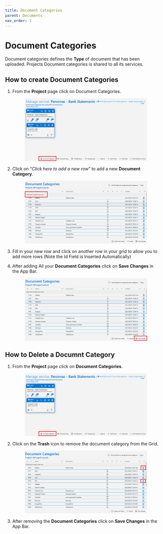 ```yaml
---
title: Document Categories
parent: Documents
nav_order: 1
---
```


# Document Categories

Document categories defines the **Type** of document that has been uploaded. Projects Document categories is shared to all its services.

## How to create Document Categories

1.  From the **Project** page click on Document Categories.

    <figure><img src="../.gitbook/assets/image (10).png" alt=""><figcaption></figcaption></figure>
2.  Click on “_Click here to add a new row_” to add a new **Document Category**.

    <figure><img src="../.gitbook/assets/image (14).png" alt=""><figcaption></figcaption></figure>
3. &#x20;Fill in your new row and click on another row in your grid to allow you to add more rows (Note the Id Field is Inserted Automatically)
4.  After adding All your **Document Categories** click on **Save Changes** in the App Bar.

    <figure><img src="../.gitbook/assets/image (51).png" alt=""><figcaption></figcaption></figure>

## How to Delete a Documnt Category

1.  From the **Project** page click on **Document Categories**.

    <figure><img src="../.gitbook/assets/image (60).png" alt=""><figcaption></figcaption></figure>
2.  &#x20;Click on the **Trash** icon to remove the document category from the Grid.

    <figure><img src="../.gitbook/assets/image (74).png" alt=""><figcaption></figcaption></figure>
3. After removing the **Document Categories** click on **Save Changes** in the App Bar.
